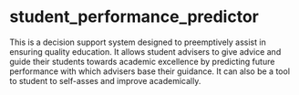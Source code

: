 # student_performance_predictor
This is a decision support system designed to preemptively assist in ensuring quality education.
It allows student advisers to give advice and guide their students towards academic excellence by predicting future performance with which advisers base their guidance.
It can also be a tool to student to self-asses and improve academically.
